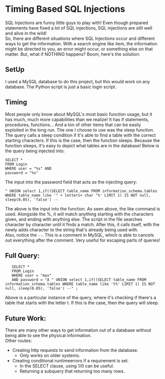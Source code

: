 # Timing Based SQL Injections
SQL Injections are funny little guys to play with! Even though prepared statements have fixed a lot of SQL injections, SQL injections are still well and alive in the wild!  
So, there are different situations where SQL Injections occur and different ways to get the information. With a search engine like item, the information might be directed to you, an error might occur, or something else on that matter. But, what if NOTHING happens? Boom, here's the solution: 

## SetUp
I used a MySQL database to do this project, but this would work on any database. The Python script is just a basic login script.
## Timing 
 Most people only know about MySQL's most basic function usage, but it has much, much more capabilities than we realize! It has if statements, procedures, functions... And a ton of other items that can be easily exploited in the long run. The one I choose to use was the sleep function. The query calls a sleep condition if it's able to find a table with the correct starting characters. If this is the case, then the function sleeps. Because the function sleeps, it's easy to depict what tables are in the database! Below is the query being injected into:
 ``` 
 SELECT *
 FROM Login 
 WHERE user = "%s" AND 
 password = "%s"
 ```
 The input into the password field that acts as the injecting query:
 ```  
 " UNION select 1,if((SELECT table_name FROM information_schema.tables WHERE table_name like '" + letters+ char "%' LIMIT 1) IS NOT null, sleep(0.05), 'false') --
 ```
 
 The above is the input into the function. As seen above, the like command is used. Alongside the %, it will match anything starting with the characters given, and ending with anything else. The script in the file searches character by character until it finds a match. After this, it calls itself, with the newly adds character to the string that's already being used with.   
Also, notice the `--`. This is a comment in MySQL, which is able to cancels out everything after the comment. Very useful for escaping parts of queries!

  ## Full Query:
 ``` 
    SELECT *
    FROM Login
    WHERE user = "max"
    AND password = "A " UNION select 1,if((SELECT table_name FROM information_schema.tables WHERE table_name like 't%' LIMIT 1) IS NOT null, sleep(0.05), 'false') --" ;
 ```
 
 Above is a particular instance of the query, where it's checking if there's a table that starts with the letter t. If this is the case, then the query will sleep. 

## Future Work:
There are many other ways to get information out of a database without being able to see the physical information.  
Other routes: 
- Creating http requests to send information from the database.  
  - Only works on older systems. 
- Creating conditional runtimeerrors if a requirement is set.  
  - In the SELECT clause, using 1/0 can be useful. 
  - Returning a subquery that returning too many rows.
